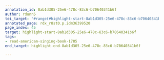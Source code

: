 ```yaml
---
annotation_id: 8ab1d305-25e6-478c-83c6-b70640341b6f
author: rdunn5
tei_target: "#range(#highlight-start-8ab1d305-25e6-478c-83c6-b70640341b6f, #highlight-end-8ab1d305-25e6-478c-83c6-b70640341b6f)"
annotated_page: rdx_r8st0.p.idm36399520
page_index: 45
target: highlight-start-8ab1d305-25e6-478c-83c6-b70640341b6f
tags:
- read-american-singing-book-1785
end_target: highlight-end-8ab1d305-25e6-478c-83c6-b70640341b6f

---
```

